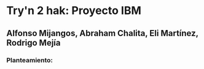 # Try'n 2 hak: Proyecto IBM
## Alfonso Mijangos, Abraham Chalita, Eli Martínez, Rodrigo Mejía

### Planteamiento:
